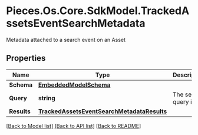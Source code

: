 # Pieces.Os.Core.SdkModel.TrackedAssetsEventSearchMetadata
Metadata attached to a search event on an Asset

## Properties

Name | Type | Description | Notes
------------ | ------------- | ------------- | -------------
**Schema** | [**EmbeddedModelSchema**](EmbeddedModelSchema.md) |  | [optional] 
**Query** | **string** | The search query itself | [optional] 
**Results** | [**TrackedAssetsEventSearchMetadataResults**](TrackedAssetsEventSearchMetadataResults.md) |  | [optional] 

[[Back to Model list]](../README.md#documentation-for-models) [[Back to API list]](../README.md#documentation-for-api-endpoints) [[Back to README]](../README.md)

